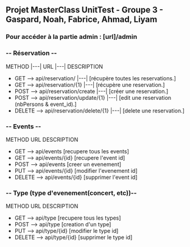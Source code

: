 ## Projet MasterClass UnitTest - Groupe 3 - Gaspard, Noah, Fabrice, Ahmad, Liyam



### __**Pour accéder à la partie admin : [url]/admin**__



### __**-- Réservation --**__

METHOD   |---|        URL             |---|                   DESCRIPTION

* GET   -->          api/reservation/      |---|         [récupère toutes les reservations.]
* GET      -->       api/reservation/{1}       |---|        [récupère une reservation.]
* POST     -->      api/reservation/create        |---|    [créer une reservation.]
* POST      -->     api/reservation/update/{1} |---|       [edit une reservation (nbPersons & event_id).]
* DELETE   -->    api/reservation/delete/{1}      |---|  [delete une reservation.]


### __**-- Events --**__

METHOD        URL            DESCRIPTION

* GET     -->      api/events        [recupere tous les events]
* GET      -->     api/events/{id}     [recupere l'event id]
* POST     -->     api/events        [creer un evenement]
* PUT       -->    api/events/{id}     [modifier l'evenement id]
* DELETE    -->    api/events/{id}     [supprimer l'event id]

### __**-- Type (type d'evenement(concert, etc))--**__

METHOD        URL            DESCRIPTION

* GET     -->      api/type        [recupere tous les types]
* POST     -->     api/type        [creation d'un type]
* PUT      -->     api/type/{id}        [modifier le type id]
* DELETE    -->    api/type/{id}        [supprimer le type id]

